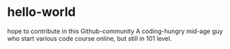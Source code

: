 # hello-world
hope to contribute in this Github-community
A coding-hungry mid-age guy who start various code course online, but still in 101 level.
